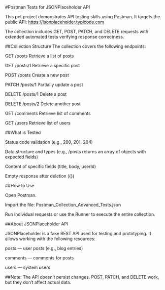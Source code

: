 #Postman Tests for JSONPlaceholder API

This pet project demonstrates API testing skills using Postman.
It targets the public API: https://jsonplaceholder.typicode.com

The collection includes GET, POST, PATCH, and DELETE requests with extended automated tests verifying response correctness.


##Collection Structure
The collection covers the following endpoints:


GET	/posts	Retrieve a list of posts

GET	/posts/1	Retrieve a specific post

POST	/posts	Create a new post

PATCH	/posts/1	Partially update a post

DELETE	/posts/1	Delete a post

DELETE	/posts/2	Delete another post

GET	/comments	Retrieve list of comments

GET	/users	Retrieve list of users


##What is Tested

Status code validation (e.g., 200, 201, 204)

Data structure and types (e.g., /posts returns an array of objects with expected fields)

Content of specific fields (title, body, userId)

Empty response after deletion ({})

##How to Use

Open Postman.

Import the file:
Postman_Collection_Advanced_Tests.json

Run individual requests or use the Runner to execute the entire collection.

##About JSONPlaceholder API

JSONPlaceholder is a fake REST API used for testing and prototyping.
It allows working with the following resources:

posts — user posts (e.g., blog entries)

comments — comments for posts

users — system users

##Note: The API doesn’t persist changes. POST, PATCH, and DELETE work, but they don’t affect actual data.
